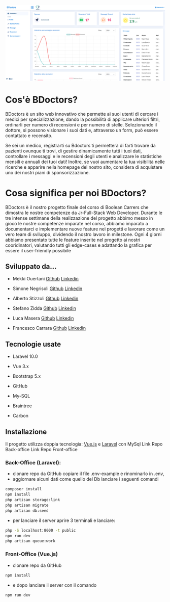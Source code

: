 ![immagine](public/images/screen-dashboard.png)

# Cos'è BDoctors?

BDoctors è un sito web innovativo che permette ai suoi utenti di cercare i medici per specializzazione, dando la possibilità di applicare ulteriori filtri, ordinarli per numero di recensioni e per numero di stelle. 
Selezionando il dottore, si possono visionare i suoi dati e, attraverso un form, può essere contattato e recensito.

Se sei un medico, registrarti su Bdoctors ti permetterà di farti trovare da pazienti ovunque ti trovi, di gestire dinamicamente tutti i tuoi dati, controllare i messaggi e le recensioni degli utenti e analizzare le statistiche mensili e annuali dei tuoi dati!
Inoltre, se vuoi aumentare la tua visibilità nelle ricerche e apparire nella homepage del nostro sito, considera di acquistare uno dei nostri piani di sponsorizzazione.

# Cosa significa per noi BDoctors?

BDoctors è il nostro progetto finale del corso di Boolean Carrers che dimostra le nostre competenze da Jr-Full-Stack Web Developer.
Durante le tre intense settimane della realizzazione del progetto abbimo messo in gioco le nostre competenze imparate nel corso, abbiamo  imparato a documentarci e implementare nuove feature nei progetti e  lavorare come un vero team di sviluppo, dividendo il nostro lavoro in milestone.
Ogni 4 giorni abbiamo presentato tutte le feature inserite nel progetto ai nostri cooridinatori, valutando tutti gli edge-cases e adattando la grafica per essere il user-friendly possibile 


## Sviluppato da...

- Mekki Ouertani [Github](https://github.com/mekkiouertani) [Linkedin](https://www.linkedin.com/in/mekkiouertani/)

- Simone Negrisoli [Github](https://github.com/SimoneNegrisoli) [Linkedin](https://www.linkedin.com/in/simonenegrisoli/)

- Alberto Stizzoli [Github](https://github.com/albertostizzoli) [Linkedin](https://www.linkedin.com/in/alberto-stizzoli-82a676260/)

- Stefano Zidda [Github](https://github.com/Trotteriniku) [Linkedin](https://www.linkedin.com/in/stefano-zidda-357aba2b1/)

- Luca Masera [Github](https://github.com/luca-masera) [Linkedin](https://www.linkedin.com/in/luca-masera-a67ab52b1/)

- Francesco Carrara [Github](https://github.com/fcarrara24) [Linkedin](https://www.linkedin.com/in/francesco-carrara-4b7a642ab/)

## Tecnologie usate

+ Laravel 10.0

+ Vue 3.x

+ Bootstrap 5.x

+ GitHub

+ My-SQL

+ Braintree

+ Carbon

## Installazione

Il progetto utilizza doppia tecnologia: [Vue.js](https://github.com/mekkiouertani/vue-bdoctors) e [Laravel](https://github.com/Trotteriniku/laravel-bdoctors)
 con MySql Link Repo Back-office Link Repo Front-office 

### Back-Office (Laravel): 
+  clonare repo da GitHub copiare il file .env-example e rinominarlo in .env, 
+  aggiornare alcuni dati come quello del Db lanciare i seguenti comandi 

```bash
composer install 
npm install 
php artisan storage:link 
php artisan migrate
php artisan db:seed 
```
+ per lanciare il server aprire 3 terminali e lanciare: 

```bash
php -S localhost:8000 -t public 
npm run dev 
php artisan queue:work 
```

### Front-Office (Vue.js)
+ clonare repo da GitHub 
 ```bash
 npm install 
 ```
+ e dopo lanciare il server con il comando 
 ```bash
 npm run dev
 ```

